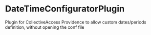 # DateTimeConfiguratorPlugin
Plugin for CollectiveAccess Providence to allow custom dates/periods definition, without opening the conf file
